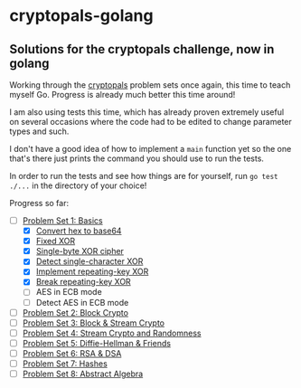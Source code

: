 # cryptopals-golang
## Solutions for the cryptopals challenge, now in golang

Working through the [cryptopals](https://cryptopals.com/) problem sets once again, this time to teach myself Go. Progress is already much better this time around!

I am also using tests this time, which has already proven extremely useful on several occasions where the code had to be edited to change parameter types and such.

I don't have a good idea of how to implement a `main` function yet so the one that's there just prints the command you should use to run the tests.

In order to run the tests and see how things are for yourself, run `go test ./...` in the directory of your choice! 

Progress so far: 

- [ ] [Problem Set 1: Basics](https://cryptopals.com/sets/1)
  - [x] [Convert hex to base64](https://github.com/jeengland/cryptopals-golang/tree/main/pset_1/challenge_1)
  - [x] [Fixed XOR](https://github.com/jeengland/cryptopals-golang/tree/main/pset_1/challenge_2)
  - [x] [Single-byte XOR cipher](https://github.com/jeengland/cryptopals-golang/tree/main/pset_1/challenge_3)
  - [x] [Detect single-character XOR](https://github.com/jeengland/cryptopals-golang/tree/main/pset_1/challenge_4)
  - [x] [Implement repeating-key XOR](https://github.com/jeengland/cryptopals-golang/tree/main/pset_1/challenge_5)
  - [x] [Break repeating-key XOR](https://github.com/jeengland/cryptopals-golang/tree/main/pset_1/challenge_6)
  - [ ] AES in ECB mode
  - [ ] Detect AES in ECB mode
- [ ] [Problem Set 2: Block Crypto](https://cryptopals.com/sets/2)
- [ ] [Problem Set 3: Block & Stream Crypto](https://cryptopals.com/sets/3)
- [ ] [Problem Set 4: Stream Crypto and Randomness](https://cryptopals.com/sets/4)
- [ ] [Problem Set 5: Diffie-Hellman & Friends](https://cryptopals.com/sets/5)
- [ ] [Problem Set 6: RSA & DSA](https://cryptopals.com/sets/6)
- [ ] [Problem Set 7: Hashes](https://cryptopals.com/sets/7)
- [ ] [Problem Set 8: Abstract Algebra](https://cryptopals.com/sets/8)
